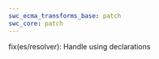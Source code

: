 ```yaml
---
swc_ecma_transforms_base: patch
swc_core: patch
---
```


fix(es/resolver): Handle using declarations
